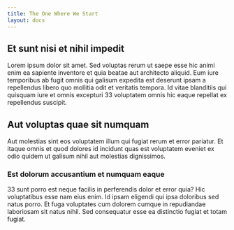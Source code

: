 ```yaml
---
title: The One Where We Start
layout: docs
---
```

## Et sunt nisi et nihil impedit
Lorem ipsum dolor sit amet. Sed voluptas rerum ut saepe esse hic animi enim ea sapiente inventore et quia beatae aut architecto aliquid. Eum iure temporibus ab fugit omnis qui galisum expedita est deserunt ipsam a repellendus libero quo mollitia odit et veritatis tempora. Id vitae blanditiis qui quisquam iure et omnis excepturi 33 voluptatem omnis hic eaque repellat ex repellendus suscipit.

## Aut voluptas quae sit numquam 
Aut molestias sint eos voluptatem illum qui fugiat rerum et error pariatur. Et itaque omnis et quod dolores id incidunt quas est voluptatem eveniet ex odio quidem ut galisum nihil aut molestias dignissimos.

### Est dolorum accusantium et numquam eaque
33 sunt porro est neque facilis in perferendis dolor et error quia?
Hic voluptatibus esse nam eius enim.
Id ipsam eligendi qui ipsa doloribus sed natus porro.
Et fuga voluptates cum dolorem cumque in repudiandae laboriosam sit natus nihil. Sed consequatur esse ea distinctio fugiat et totam fugiat.


